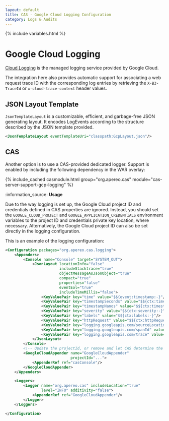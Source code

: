 ```yaml
---
layout: default
title: CAS - Google Cloud Logging Configuration
category: Logs & Audits
---
```


{% include variables.html %}

# Google Cloud Logging

[Cloud Logging](https://cloud.google.com/logging/) is the managed logging service provided by Google Cloud.

The integration here also provides automatic support for associating a web request trace ID with the corresponding log entries
by retrieving the `X-B3-TraceId` or `x-cloud-trace-context` header values.
   
## JSON Layout Template

`JsonTemplateLayout` is a customizable, efficient, and garbage-free JSON generating layout. 
It encodes LogEvents according to the structure described by the JSON template provided.      

```xml
<JsonTemplateLayout eventTemplateUri="classpath:GcpLayout.json"/>
```

## CAS

Another option is to use a CAS-provided dedicated logger. Support is enabled by including the following dependency in the WAR overlay:

{% include_cached casmodule.html group="org.apereo.cas" module="cas-server-support-gcp-logging" %}

<div class="alert alert-info">:information_source: <strong>Usage</strong><p>
Due to the way logging is set up, the Google Cloud project ID and credentials 
defined in CAS properties are ignored. Instead, you should set the <code>GOOGLE_CLOUD_PROJECT</code> 
and <code>GOOGLE_APPLICATION_CREDENTIALS</code> environment variables to the project ID and credentials 
private key location, where necessary. Alternatively, the Google Cloud project ID can also be set directly
in the logging configuration.</p></div>

This is an example of the logging configuration:

```xml
<Configuration packages="org.apereo.cas.logging">
    <Appenders>
        <Console name="Console" target="SYSTEM_OUT">
            <JsonLayout locationInfo="false"
                        includeStacktrace="true"
                        objectMessageAsJsonObject="true"
                        compact="true"
                        properties="false"
                        eventEol="true"
                        includeTimeMillis="false">
                <KeyValuePair key="time" value="$${event:timestamp:-}"/>
                <KeyValuePair key="timestampSeconds" value="$${ctx:timestampSeconds:-}"/>
                <KeyValuePair key="timestampNanos" value="$${ctx:timestampNanos:-}"/>
                <KeyValuePair key="severity" value="$${ctx:severity:-}"/>
                <KeyValuePair key="labels" value="$${ctx:labels:-}"/>
                <KeyValuePair key="httpRequest" value="$${ctx:httpRequest:-}"/>
                <KeyValuePair key="logging.googleapis.com/sourceLocation" value="$${ctx:sourceLocation:-}"/>
                <KeyValuePair key="logging.googleapis.com/spanId" value="$${ctx:spanId:-}"/>
                <KeyValuePair key="logging.googleapis.com/trace" value="$${ctx:traceId:-}"/>
            </JsonLayout>
        </Console>
        <!-- Update the projectId, or remove and let CAS determine the project id automatically -->
        <GoogleCloudAppender name="GoogleCloudAppender" 
                             projectId="...">
            <AppenderRef ref="casConsole"/>
        </GoogleCloudAppender>
    </Appenders>

    <Loggers>
        <Logger name="org.apereo.cas" includeLocation="true" 
                level="INFO" additivity="false">
            <AppenderRef ref="GoogleCloudAppender"/>
        </Logger>
    </Loggers>

</Configuration>
```

